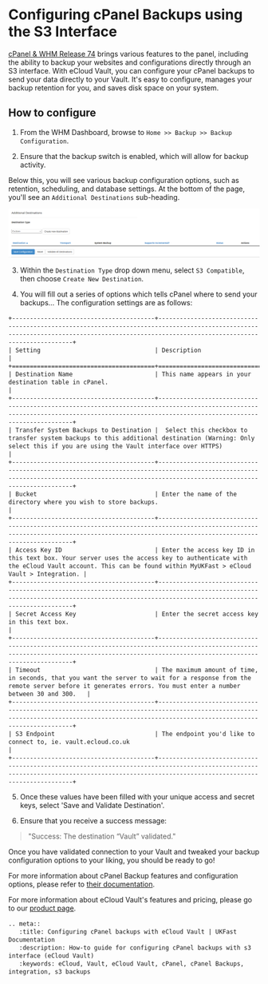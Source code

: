 # Configuring cPanel Backups using the S3 Interface

[cPanel & WHM Release 74](https://documentation.cpanel.net/display/74Docs/74+Release+Notes#id-74ReleaseNotes-NewS3%E2%84%A2CompatibledestinationtypeinWHM'sBackupConfigurationinterface) brings various features to the panel, including the ability to backup your websites and configurations directly through an S3 interface. With eCloud Vault, you can configure your cPanel backups to send your data directly to your Vault. It's easy to configure, manages your backup retention for you, and saves disk space on your system.

## How to configure

1. From the WHM Dashboard, browse to `Home >> Backup >> Backup Configuration`.

2. Ensure that the backup switch is enabled, which will allow for backup activity.

Below this, you will see various backup configuration options, such as retention, scheduling, and database settings. At the bottom of the page, you'll see an `Additional Destinations` sub-heading.

![additionaldest](../files/additionaldest.png)

3. Within the `Destination Type` drop down menu, select `S3 Compatible`, then choose `Create New Destination`.

4. You will fill out a series of options which tells cPanel where to send your backups... The configuration settings are as follows:

```eval_rst
+----------------------------------------+------------------------------------------------------------------------------------------------------------------------------------------------------------------------------------------+
| Setting                                | Description                                                                                                                                                                              |
+========================================+==========================================================================================================================================================================================+
| Destination Name                       | This name appears in your destination table in cPanel.                                                                                                                                   |
+----------------------------------------+------------------------------------------------------------------------------------------------------------------------------------------------------------------------------------------+
| Transfer System Backups to Destination |  Select this checkbox to transfer system backups to this additional destination (Warning: Only select this if you are using the Vault interface over HTTPS)                              |
+----------------------------------------+------------------------------------------------------------------------------------------------------------------------------------------------------------------------------------------+
| Bucket                                 | Enter the name of the directory where you wish to store backups.                                                                                                                         |
+----------------------------------------+------------------------------------------------------------------------------------------------------------------------------------------------------------------------------------------+
| Access Key ID                          | Enter the access key ID in this text box. Your server uses the access key to authenticate with the eCloud Vault account. This can be found within MyUKFast > eCloud Vault > Integration. |
+----------------------------------------+------------------------------------------------------------------------------------------------------------------------------------------------------------------------------------------+
| Secret Access Key                      | Enter the secret access key in this text box.                                                                                                                                            |
+----------------------------------------+------------------------------------------------------------------------------------------------------------------------------------------------------------------------------------------+
| Timeout                                | The maximum amount of time, in seconds, that you want the server to wait for a response from the remote server before it generates errors. You must enter a number between 30 and 300.   |
+----------------------------------------+------------------------------------------------------------------------------------------------------------------------------------------------------------------------------------------+
| S3 Endpoint                            | The endpoint you'd like to connect to, ie. vault.ecloud.co.uk                                                                                                                            |
+----------------------------------------+------------------------------------------------------------------------------------------------------------------------------------------------------------------------------------------+
```

5. Once these values have been filled with your unique access and secret keys, select 'Save and Validate Destination'. 

6. Ensure that you receive a success message:

>  "Success: The destination “Vault” validated."

Once you have validated connection to your Vault and tweaked your backup configuration options to your liking, you should be ready to go!

For more information about cPanel Backup features and configuration options, please refer to [their documentation](https://documentation.cpanel.net/display/74Docs/Backup+Configuration#BackupConfiguration-Overview).

For more information about eCloud Vault's features and pricing, please go to our [product page](https://www.ukfast.co.uk/ecloud-vault.html).

```eval_rst
.. meta::
   :title: Configuring cPanel backups with eCloud Vault | UKFast Documentation
   :description: How-to guide for configuring cPanel backups with s3 interface (eCloud Vault)
   :keywords: eCloud, Vault, eCloud Vault, cPanel, cPanel Backups, integration, s3 backups
```
